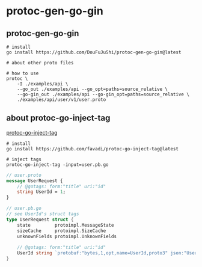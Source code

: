 # protoc-gen-go-gin
## protoc-gen-go-gin
```shell
# install 
go install https://github.com/DouFuJuShi/protoc-gen-go-gin@latest

# about other proto files

# how to use
protoc \
    -I ./examples/api \
    --go_out ./examples/api --go_opt=paths=source_relative \
    --go-gin_out ./examples/api --go-gin_opt=paths=source_relative \
    ./examples/api/user/v1/user.proto
```

## about protoc-go-inject-tag
[protoc-go-inject-tag](https://github.com/favadi/protoc-go-inject-tag)

```shell
# install
go install https://github.com/favadi/protoc-go-inject-tag@latest

# inject tags
protoc-go-inject-tag -input=user.pb.go
```

```protobuf
// user.proto
message UserRequest {
    // @gotags: form:"title" uri:"id"
    string UserId = 1;
}
```

```go
// user.pb.go
// see UserId's struct tags
type UserRequest struct {
    state         protoimpl.MessageState
    sizeCache     protoimpl.SizeCache
    unknownFields protoimpl.UnknownFields
    
    // @gotags: form:"title" uri:"id"
    UserId string `protobuf:"bytes,1,opt,name=UserId,proto3" json:"UserId,omitempty" form:"title" uri:"id"`
}
```